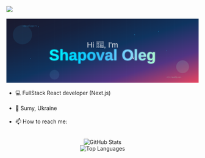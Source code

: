 ![](https://komarev.com/ghpvc/?username=RocketReact&color=blue&style=flat)

<div align="center">
  <img src="./github_banner.svg" alt="Header"/>
</div>
<ul>
  <li> 💻 FullStack React developer (Next.js) </li> <br/>
  <li> 📌 Sumy, Ukraine </li> <br/>
  <li> 📫 How to reach me: </li> <br/>
</ul>

<div align="center">
  <img src="https://github-readme-stats.vercel.app/api?username=RocketReact&show_icons=true&theme=tokyonight" alt="GitHub Stats"/>
</div>

<div align="center">
  <img src="https://github-readme-stats.vercel.app/api/top-langs/?username=RocketReact&layout=compact&theme=tokyonight" alt="Top Languages"/>
</div>
